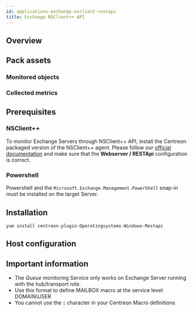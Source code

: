 ```yaml
---
id: applications-exchange-nsclient-restapi
title: Exchange NSClient++ API
---
```


## Overview

## Pack assets

### Monitored objects

### Collected metrics

## Prerequisites

### NSClient++

To monitor Exchange Servers through NSClient++ API, install the Centreon packaged version 
of the NSClient++ agent. Please follow our [official documentation](../plugin-packs/tutorials/centreon-nsclient-tutorial.html) 
and make sure that the **Webserver / RESTApi** configuration is correct. 

### Powershell 

Powershell and the `Microsoft.Exchange.Management.PowerShell` snap-in must be installed
on the target Server.

## Installation 

``` shell
yum install centreon-plugin-Operatingsystems-Windows-Restapi
```

## Host configuration

## Important information

* The *Queue* monitoring Service only works on Exchange Server running with the 
hub/transport role. 
* Use this format to define MAILBOX macro at the service level: DOMAIN\\USER
* You cannot use the `|` character in your Centreon Macro definitions